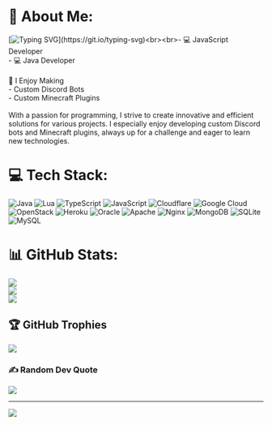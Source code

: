# 💫 About Me:
[![Typing SVG](https://readme-typing-svg.demolab.com?font=Fira+Code&pause=1000&width=435&lines=Experienced+full-stack+developer+with+a+strong+background+in+JavaScript+and+Java.)](https://git.io/typing-svg)<br><br>- 💻 JavaScript Developer<br>- 💻 Java Developer<br><br>🤖 I Enjoy Making<br>- Custom Discord Bots<br>- Custom Minecraft Plugins<br><br>With a passion for programming, I strive to create innovative and efficient solutions for various projects. I especially enjoy developing custom Discord bots and Minecraft plugins, always up for a challenge and eager to learn new technologies.<br>


# 💻 Tech Stack:
![Java](https://img.shields.io/badge/java-%23ED8B00.svg?style=flat&logo=java&logoColor=white) ![Lua](https://img.shields.io/badge/lua-%232C2D72.svg?style=flat&logo=lua&logoColor=white) ![TypeScript](https://img.shields.io/badge/typescript-%23007ACC.svg?style=flat&logo=typescript&logoColor=white) ![JavaScript](https://img.shields.io/badge/javascript-%23323330.svg?style=flat&logo=javascript&logoColor=%23F7DF1E) ![Cloudflare](https://img.shields.io/badge/Cloudflare-F38020?style=flat&logo=Cloudflare&logoColor=white) ![Google Cloud](https://img.shields.io/badge/Google%20Cloud-%234285F4.svg?style=flat&logo=google-cloud&logoColor=white) ![OpenStack](https://img.shields.io/badge/Openstack-%23f01742.svg?style=flat&logo=openstack&logoColor=white) ![Heroku](https://img.shields.io/badge/heroku-%23430098.svg?style=flat&logo=heroku&logoColor=white) ![Oracle](https://img.shields.io/badge/Oracle-F80000?style=flat&logo=oracle&logoColor=white) ![Apache](https://img.shields.io/badge/apache-%23D42029.svg?style=flat&logo=apache&logoColor=white) ![Nginx](https://img.shields.io/badge/nginx-%23009639.svg?style=flat&logo=nginx&logoColor=white) ![MongoDB](https://img.shields.io/badge/MongoDB-%234ea94b.svg?style=flat&logo=mongodb&logoColor=white) ![SQLite](https://img.shields.io/badge/sqlite-%2307405e.svg?style=flat&logo=sqlite&logoColor=white) ![MySQL](https://img.shields.io/badge/mysql-%2300f.svg?style=flat&logo=mysql&logoColor=white)
# 📊 GitHub Stats:
![](https://github-readme-stats.vercel.app/api?username=Remeets&theme=midnight-purple&hide_border=false&include_all_commits=false&count_private=false)<br/>
![](https://github-readme-streak-stats.herokuapp.com/?user=Remeets&theme=midnight-purple&hide_border=false)<br/>
![](https://github-readme-stats.vercel.app/api/top-langs/?username=Remeets&theme=midnight-purple&hide_border=false&include_all_commits=false&count_private=false&layout=compact)

## 🏆 GitHub Trophies
![](https://github-profile-trophy.vercel.app/?username=Remeets&theme=radical&no-frame=false&no-bg=true&margin-w=4)

### ✍️ Random Dev Quote
![](https://quotes-github-readme.vercel.app/api?type=horizontal&theme=radical)

---
[![](https://visitcount.itsvg.in/api?id=Remeets&icon=0&color=0)](https://visitcount.itsvg.in)

<!-- Proudly created with GPRM ( https://gprm.itsvg.in ) -->
